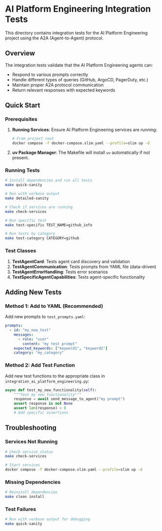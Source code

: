 # AI Platform Engineering Integration Tests

This directory contains integration tests for the AI Platform Engineering project using the A2A (Agent-to-Agent) protocol.

## Overview

The integration tests validate that the AI Platform Engineering agents can:
- Respond to various prompts correctly
- Handle different types of queries (GitHub, ArgoCD, PagerDuty, etc.)
- Maintain proper A2A protocol communication
- Return relevant responses with expected keywords

## Quick Start

### Prerequisites

1. **Running Services**: Ensure AI Platform Engineering services are running:
   ```bash
   # From project root
   docker compose -f docker-compose.slim.yaml --profile=slim up -d
   ```

2. **uv Package Manager**: The Makefile will install `uv` automatically if not present.

### Running Tests

```bash
# Install dependencies and run all tests
make quick-sanity

# Run with verbose output
make detailed-sanity

# Check if services are running
make check-services

# Run specific test
make test-specific TEST_NAME=github_info

# Run tests by category
make test-category CATEGORY=github
```

### Test Classes

1. **TestAgentCard**: Tests agent card discovery and validation
2. **TestAgentCommunication**: Tests prompts from YAML file (data-driven)
3. **TestAgentErrorHandling**: Tests error scenarios
4. **TestSpecificAgentCapabilities**: Tests agent-specific functionality

## Adding New Tests

### Method 1: Add to YAML (Recommended)

Add new prompts to `test_prompts.yaml`:

```yaml
prompts:
  - id: "my_new_test"
    messages:
      - role: "user"
        content: "my test prompt"
    expected_keywords: ["keyword1", "keyword2"]
    category: "my_category"
```

### Method 2: Add Test Function

Add new test functions to the appropriate class in `integration_ai_platform_engineering.py`:

```python
async def test_my_new_functionality(self):
    """Test my new functionality"""
    response = await send_message_to_agent("my prompt")
    assert response is not None
    assert len(response) > 0
    # Add specific assertions
```

## Troubleshooting

### Services Not Running
```bash
# Check service status
make check-services

# Start services
docker compose -f docker-compose.slim.yaml --profile=slim up -d
```

### Missing Dependencies
```bash
# Reinstall dependencies
make clean install
```

### Test Failures
```bash
# Run with verbose output for debugging
make quick-sanity

```